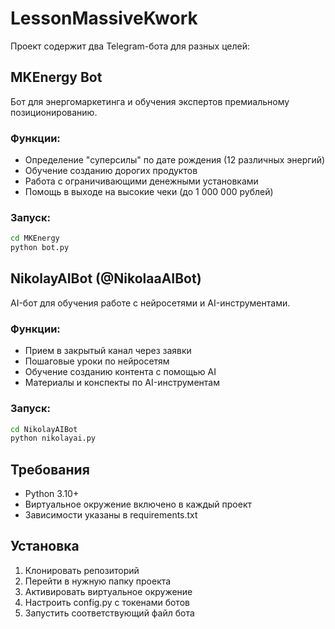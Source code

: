 # LessonMassiveKwork

Проект содержит два Telegram-бота для разных целей:

## MKEnergy Bot
Бот для энергомаркетинга и обучения экспертов премиальному позиционированию.

### Функции:
- Определение "суперсилы" по дате рождения (12 различных энергий)
- Обучение созданию дорогих продуктов
- Работа с ограничивающими денежными установками
- Помощь в выходе на высокие чеки (до 1 000 000 рублей)

### Запуск:
```bash
cd MKEnergy
python bot.py
```

## NikolayAIBot (@NikolaaAIBot)
AI-бот для обучения работе с нейросетями и AI-инструментами.

### Функции:
- Прием в закрытый канал через заявки
- Пошаговые уроки по нейросетям
- Обучение созданию контента с помощью AI
- Материалы и конспекты по AI-инструментам

### Запуск:
```bash
cd NikolayAIBot
python nikolayai.py
```

## Требования
- Python 3.10+
- Виртуальное окружение включено в каждый проект
- Зависимости указаны в requirements.txt

## Установка
1. Клонировать репозиторий
2. Перейти в нужную папку проекта
3. Активировать виртуальное окружение
4. Настроить config.py с токенами ботов
5. Запустить соответствующий файл бота